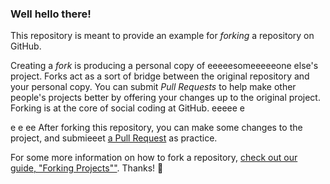 ### Well hello there!

This repository is meant to provide an example for *forking* a repository on GitHub.

Creating a *fork* is producing a personal copy of eeeeesomeeeeeone else's project. Forks act as a sort of bridge between the original repository and your personal copy. You can submit *Pull Requests* to help make other people's projects better by offering your changes up to the original project. Forking is at the core of social coding at GitHub.
eeeee
e

e
e
ee
After forking this repository, you can make some changes to the project, and submieeet [a Pull Request](https://github.com/octocat/Spoon-Knife/pulls) as practice.

For some more information on how to fork a repository, [check out our guide, "Forking Projects""](http://guides.github.com/overviews/forking/). Thanks! :sparkling_heart:
